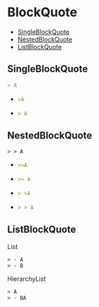 # BlockQuote
- [SingleBlockQuote](#singleblockquote)
- [NestedBlockQuote](#nestedblockquote)
- [ListBlockQuote](#listblockquote)


## SingleBlockQuote
```md
> A
```
- ```md
  >A
  ```
- ```md
  > A
  ```


## NestedBlockQuote
```
> > A
```
- ```md
  >>A
  ```
- ```md
  >> A
  ```
- ```md
  > >A
  ```
- ```md
  > > A
  ```


## ListBlockQuote
List
```
> - A
> - B
```

HierarchyList
```
> A
> - BA
```
